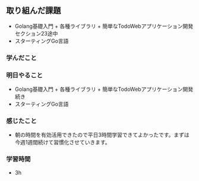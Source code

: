 ## 取り組んだ課題
  - Golang基礎入門 + 各種ライブラリ + 簡単なTodoWebアプリケーション開発　セクション23途中
  - スターティングGo言語

### 学んだこと



### 明日やること
 - Golang基礎入門 + 各種ライブラリ + 簡単なTodoWebアプリケーション開発　続き
 - スターティングGo言語

### 感じたこと
- 朝の時間を有効活用できたので平日3時間学習できてよかったです。まずは今週1週間続けて習慣化させていきます。

### 学習時間
- 3h